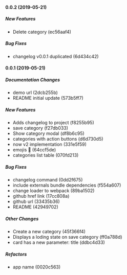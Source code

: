 #### 0.0.2 (2019-05-21)

##### New Features

*  Delete category (ec56aaf4)

##### Bug Fixes

*  changelog v0.0.1 duplicated (6d434c42)

#### 0.0.1 (2019-05-21)

##### Documentation Changes

*  demo url (2dcb255b)
*  README initial update (573b5ff7)

##### New Features

*  Adds changelog to project (f8255b95)
*  save category (f27db033)
*  Show category modal (df8b6c95)
*  categories with action buttons (d6d730d5)
*  now v2 implementation (331e5f59)
*  emojis :tada: (64ccf5de)
*  categories list table (070fd213)

##### Bug Fixes

*  changelog command (0dd2f675)
*  include externals bundle dependencies (f554a607)
*  change loader to webpack (89ba1502)
*  github href link (17cc808a)
*  github url (33435b36)
*  README (42949702)

##### Other Changes

*  Create a new category (45f366f4)
*  Displays a loding state on save category (ff0a788d)
*  card has a new parameter: title (ddbc4d33)

##### Refactors

*  app name (0020c563)
